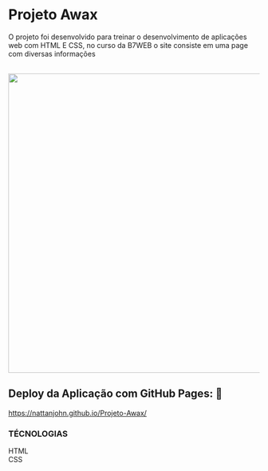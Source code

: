 # Projeto Awax



<p>O projeto foi desenvolvido para treinar o desenvolvimento de aplicações web com HTML E CSS, no curso da B7WEB
  o site consiste em uma page com diversas informações 
<p align ="center"><br/>
  <img width="600" src="assets/video/gif.gif">
  </p>
  
   ## Deploy da Aplicação com GitHub Pages: :dash:
https://nattanjohn.github.io/Projeto-Awax/
  
<h3>TÉCNOLOGIAS</h3>
  HTML</br>
  CSS</br>


  

